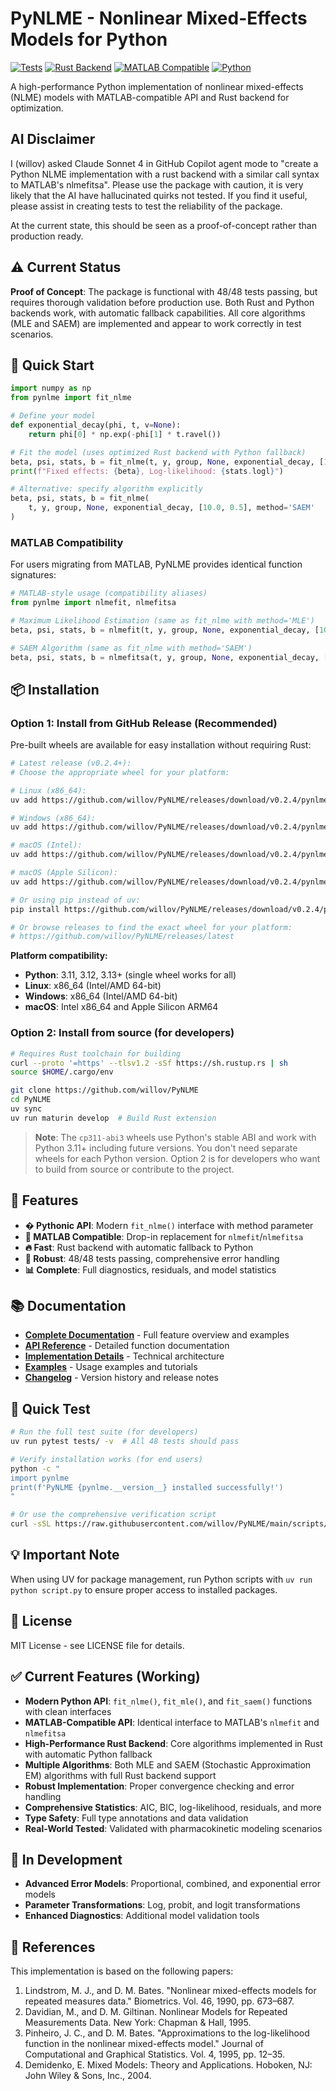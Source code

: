 # PyNLME - Nonlinear Mixed-Effects Models for Python

[![Tests](https://img.shields.io/badge/tests-48%2F48%20passing-brightgreen)]()
[![Rust Backend](https://img.shields.io/badge/rust%20backend-enabled-orange)]()
[![MATLAB Compatible](https://img.shields.io/badge/MATLAB-compatible-blue)]()
[![Python](https://img.shields.io/badge/python-3.10%2B-blue)]()

A high-performance Python implementation of nonlinear mixed-effects (NLME) models with MATLAB-compatible API and Rust backend for optimization.

## AI Disclaimer

I (willov) asked Claude Sonnet 4 in GitHub Copilot agent mode to "create a Python NLME implementation with a rust backend with a similar call syntax to MATLAB's nlmefitsa". Please use the package with caution, it is very likely that the AI have hallucinated quirks not tested. If you find it useful, please assist in creating tests to test the reliability of the package.

At the current state, this should be seen as a proof-of-concept rather than production ready.

## ⚠️ Current Status

**Proof of Concept**: The package is functional with 48/48 tests passing, but requires thorough validation before production use. Both Rust and Python backends work, with automatic fallback capabilities. All core algorithms (MLE and SAEM) are implemented and appear to work correctly in test scenarios.

## 🚀 Quick Start

```python
import numpy as np
from pynlme import fit_nlme

# Define your model
def exponential_decay(phi, t, v=None):
    return phi[0] * np.exp(-phi[1] * t.ravel())

# Fit the model (uses optimized Rust backend with Python fallback)
beta, psi, stats, b = fit_nlme(t, y, group, None, exponential_decay, [10.0, 0.5])
print(f"Fixed effects: {beta}, Log-likelihood: {stats.logl}")

# Alternative: specify algorithm explicitly
beta, psi, stats, b = fit_nlme(
    t, y, group, None, exponential_decay, [10.0, 0.5], method='SAEM'
)
```

### MATLAB Compatibility

For users migrating from MATLAB, PyNLME provides identical function signatures:

```python
# MATLAB-style usage (compatibility aliases)
from pynlme import nlmefit, nlmefitsa

# Maximum Likelihood Estimation (same as fit_nlme with method='MLE')
beta, psi, stats, b = nlmefit(t, y, group, None, exponential_decay, [10.0, 0.5])

# SAEM Algorithm (same as fit_nlme with method='SAEM') 
beta, psi, stats, b = nlmefitsa(t, y, group, None, exponential_decay, [10.0, 0.5])
```

## 📦 Installation

### Option 1: Install from GitHub Release (Recommended)

Pre-built wheels are available for easy installation without requiring Rust:

```bash
# Latest release (v0.2.4+):
# Choose the appropriate wheel for your platform:

# Linux (x86_64):
uv add https://github.com/willov/PyNLME/releases/download/v0.2.4/pynlme-0.2.4-cp311-abi3-linux_x86_64.whl

# Windows (x86_64):
uv add https://github.com/willov/PyNLME/releases/download/v0.2.4/pynlme-0.2.4-cp311-abi3-win_amd64.whl

# macOS (Intel):
uv add https://github.com/willov/PyNLME/releases/download/v0.2.4/pynlme-0.2.4-cp311-abi3-macosx_10_12_x86_64.whl

# macOS (Apple Silicon):
uv add https://github.com/willov/PyNLME/releases/download/v0.2.4/pynlme-0.2.4-cp311-abi3-macosx_11_0_arm64.whl

# Or using pip instead of uv:
pip install https://github.com/willov/PyNLME/releases/download/v0.2.4/pynlme-0.2.4-cp311-abi3-linux_x86_64.whl

# Or browse releases to find the exact wheel for your platform:
# https://github.com/willov/PyNLME/releases/latest
```

**Platform compatibility:**
- **Python**: 3.11, 3.12, 3.13+ (single wheel works for all)
- **Linux**: x86_64 (Intel/AMD 64-bit)
- **Windows**: x86_64 (Intel/AMD 64-bit)  
- **macOS**: Intel x86_64 and Apple Silicon ARM64

### Option 2: Install from source (for developers)

```bash
# Requires Rust toolchain for building
curl --proto '=https' --tlsv1.2 -sSf https://sh.rustup.rs | sh
source $HOME/.cargo/env

git clone https://github.com/willov/PyNLME
cd PyNLME
uv sync
uv run maturin develop  # Build Rust extension
```

> **Note**: The `cp311-abi3` wheels use Python's stable ABI and work with Python 3.11+ including future versions. You don't need separate wheels for each Python version. Option 2 is for developers who want to build from source or contribute to the project.

## 🎯 Features

- **� Pythonic API**: Modern `fit_nlme()` interface with method parameter
- **🔄 MATLAB Compatible**: Drop-in replacement for `nlmefit`/`nlmefitsa`
- **🔥 Fast**: Rust backend with automatic fallback to Python
- **🧪 Robust**: 48/48 tests passing, comprehensive error handling
- **📊 Complete**: Full diagnostics, residuals, and model statistics

## 📚 Documentation

- **[Complete Documentation](docs/README.md)** - Full feature overview and examples
- **[API Reference](docs/api_reference.md)** - Detailed function documentation  
- **[Implementation Details](docs/implementation.md)** - Technical architecture
- **[Examples](examples/)** - Usage examples and tutorials
- **[Changelog](CHANGELOG.md)** - Version history and release notes

## 🧪 Quick Test

```bash
# Run the full test suite (for developers)
uv run pytest tests/ -v  # All 48 tests should pass

# Verify installation works (for end users)
python -c "
import pynlme
print(f'PyNLME {pynlme.__version__} installed successfully!')
"

# Or use the comprehensive verification script
curl -sSL https://raw.githubusercontent.com/willov/PyNLME/main/scripts/verify-installation.py | python3
```

## 💡 Important Note

When using UV for package management, run Python scripts with `uv run python script.py` to ensure proper access to installed packages.

## 📄 License

MIT License - see LICENSE file for details.

## ✅ Current Features (Working)

- **Modern Python API**: `fit_nlme()`, `fit_mle()`, and `fit_saem()` functions with clean interfaces
- **MATLAB-Compatible API**: Identical interface to MATLAB's `nlmefit` and `nlmefitsa`
- **High-Performance Rust Backend**: Core algorithms implemented in Rust with automatic Python fallback
- **Multiple Algorithms**: Both MLE and SAEM (Stochastic Approximation EM) algorithms with full Rust backend support  
- **Robust Implementation**: Proper convergence checking and error handling
- **Comprehensive Statistics**: AIC, BIC, log-likelihood, residuals, and more
- **Type Safety**: Full type annotations and data validation
- **Real-World Tested**: Validated with pharmacokinetic modeling scenarios

## 🚧 In Development

- **Advanced Error Models**: Proportional, combined, and exponential error models
- **Parameter Transformations**: Log, probit, and logit transformations
- **Enhanced Diagnostics**: Additional model validation tools

## 📖 References

This implementation is based on the following papers:

1. Lindstrom, M. J., and D. M. Bates. "Nonlinear mixed-effects models for repeated measures data." Biometrics. Vol. 46, 1990, pp. 673–687.
2. Davidian, M., and D. M. Giltinan. Nonlinear Models for Repeated Measurements Data. New York: Chapman & Hall, 1995.
3. Pinheiro, J. C., and D. M. Bates. "Approximations to the log-likelihood function in the nonlinear mixed-effects model." Journal of Computational and Graphical Statistics. Vol. 4, 1995, pp. 12–35.
4. Demidenko, E. Mixed Models: Theory and Applications. Hoboken, NJ: John Wiley & Sons, Inc., 2004.
